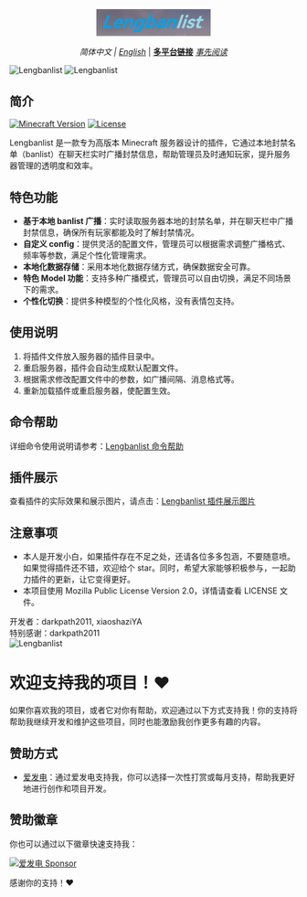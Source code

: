 <div align="center">
<p>
    <img width="200" src="/Photos/Lengbanlist-icon.png">
</p>

 *简体中文 | [English](README_en.md)* |
 **[多平台链接](readme-website.md)**
 *[事先阅读](Notice.md)*
</div>

![Lengbanlist](https://github.com/LengMC/Lengbanlist/blob/main/Photos/Lengbanlist.png)
![Lengbanlist](https://bstats.org/signatures/bukkit/Lengbanlist.svg)

## 简介
[![Minecraft Version](https://img.shields.io/badge/Minecraft-1.21.x-brightgreen)](https://www.minecraft.net)
[![License](https://img.shields.io/badge/License-MPL2.0-blue)](LICENSE)

Lengbanlist 是一款专为高版本 Minecraft 服务器设计的插件，它通过本地封禁名单（banlist）在聊天栏实时广播封禁信息，帮助管理员及时通知玩家，提升服务器管理的透明度和效率。

## 特色功能
- **基于本地 banlist 广播**：实时读取服务器本地的封禁名单，并在聊天栏中广播封禁信息，确保所有玩家都能及时了解封禁情况。
- **自定义 config**：提供灵活的配置文件，管理员可以根据需求调整广播格式、频率等参数，满足个性化管理需求。
- **本地化数据存储**：采用本地化数据存储方式，确保数据安全可靠。
- **特色 Model 功能**：支持多种广播模式，管理员可以自由切换，满足不同场景下的需求。
- **个性化切换**：提供多种模型的个性化风格，没有表情包支持。

## 使用说明
1. 将插件文件放入服务器的插件目录中。
2. 重启服务器，插件会自动生成默认配置文件。
3. 根据需求修改配置文件中的参数，如广播间隔、消息格式等。
4. 重新加载插件或重启服务器，使配置生效。

## 命令帮助
详细命令使用说明请参考：[Lengbanlist 命令帮助](LengbanlistCommandHelp.md)

## 插件展示
查看插件的实际效果和展示图片，请点击：[Lengbanlist 插件展示图片](Lengbanlist_Images.md)

## 注意事项
- 本人是开发小白，如果插件存在不足之处，还请各位多多包涵，不要随意喷。如果觉得插件还不错，欢迎给个 star。同时，希望大家能够积极参与，一起助力插件的更新，让它变得更好。
- 本项目使用 Mozilla Public License Version 2.0，详情请查看 LICENSE 文件。

开发者：darkpath2011, xiaoshaziYA  
特别感谢：darkpath2011  
![Lengbanlist](https://github.com/LengMC/Lengbanlist/blob/main/Photos/114514.gif)

# 欢迎支持我的项目！❤️

如果你喜欢我的项目，或者它对你有帮助，欢迎通过以下方式支持我！你的支持将帮助我继续开发和维护这些项目，同时也能激励我创作更多有趣的内容。

## 赞助方式
- [爱发电](https://afdian.com/a/lengbanlist)：通过爱发电支持我，你可以选择一次性打赏或每月支持，帮助我更好地进行创作和项目开发。

## 赞助徽章
你也可以通过以下徽章快速支持我：

[![爱发电 Sponsor](https://img.shields.io/badge/%E7%88%B1%E5%8F%91%E7%94%B5-%E6%94%AF%E6%8C%81%E6%88%91-orange)](https://afdian.com/a/lengbanlist)

感谢你的支持！❤️
